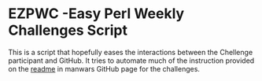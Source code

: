 # EZPWC -Easy Perl Weekly Challenges Script

This is a script that hopefully eases the interactions between the Chellenge participant and GitHub.  It tries to automate much of the instruction provided on the [readme](https://github.com/manwar/perlweeklychallenge-club) in manwars GitHub page for the challenges.
